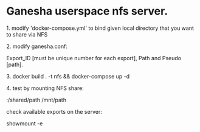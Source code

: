 # **Ganesha userspace nfs server.**

1\. modify 'docker-compose.yml' to bind given local directory that you want to share via NFS

2\. modify ganesha.conf:

Export_ID [must be unique number for each export], Path and Pseudo [path].

3\. docker build . -t nfs && docker-compose up -d

4\. test by mounting NFS share:

<docker node IP>:/shared/path /mnt/path

check available exports on the server:

showmount -e <docker node IP>
